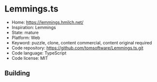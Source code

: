 # Lemmings.ts

- Home: https://lemmings.hmilch.net/
- Inspiration: Lemmings
- State: mature
- Platform: Web
- Keyword: puzzle, clone, content commercial, content original required
- Code repository: https://github.com/tomsoftware/Lemmings.ts.git
- Code language: TypeScript
- Code license: MIT

## Building
